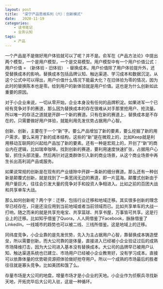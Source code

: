 ```yaml
---
layout: post
title:  "梁宁产品思维系列（六）：创新模式"
date:   2020-11-19
categories:
    - 读书笔记
    - 业务认知
tags:
    - 产品
---
```


一个产品是不是做好用户体验就可以了呢？并不是。俞军在《产品方法论》中提出两个模型，一个是用户模型，一个是交易模型。用户模型中有一个用户价值公式：用户价值 = （新体验 - 旧体验） - 替换成本。用户价值除了用户体验提升外，还受替换成本的影响。替换成本包括品牌认知、触达渠道、学习成本和数据沉淀。从这个公式中可以得出，用户价值什么情况下能最大化？在旧体验为零的情况，因为此时的替换陈本也是零。给到用户的新体验就是用户价值。这也是为什么创新如此重要的原因。  

对于小企业来说，一切从零开始，企业本身没有任何的品牌积淀。如果进军一个已经有竞争对手的赛道，那么因为替换成本的存在很难从对手那里抢用户、抢流量。所以唯一的存活之道就是开辟一个新的赛道。只有在新的赛道上，替换成本是不存在的，只需要做好用户体验，就能利用先发优势占据用户心智。  

创新、创新，主要在于一个“新”字。要么产品增加了新的要素，要么挖掘了新的用户需求，要么采用了新的成本结构，这些的“新”是在微观上的，比如Keep就是利用移动互联网的兴起给产品加了新的要素。还有一种是宏观上的，开创了“新”的商业内在逻辑，比如瑞幸咖啡。找到创新的赛道，要利用速度快速扩张，占据用户心智，抓住头部流量。然后再针对这类群体引入新的商业场景，从这个商业场景中再生长出高利润产品或服务。  

如果说常规的创新是在现有的产业缝隙中开辟一条新的细分赛道。那么还有一种创新是颠覆式创新，就是找到了一条宽阔无边的赛道，即一片蓝海。颠覆式创新由于用户量巨大，往往会引发大量的竞争对手和投资人争相进入。比如之前的百团大战和共享单车大战。  

那么如何创新呢？两个字：迁移，包括行业迁移和地域迁移。其实很多创新的理念早已经存在，只是还没应用到当前地域或者当前领域而已。比如共享单车的大战一打响，随之而来的就是共享充电宝、共享篮球、共享书屋，万事皆可共享。这是行业上的迁移。比如知乎借鉴了Quora，人人网借鉴了Facebook，脉脉借鉴了LinkedIn。一线城市的趋势也可以被二线、三线所借鉴。这是地域上的迁移。  

同纬度竞争，小企业靠的是先发优势，先入为主占据用户心智，靠替换成本铸造壁垒，所以需要创新。而大公司靠的是体量，直接进入已经被小企业验证过后的成熟市场降维打击，因为大公司进入基本没有替换成本。大公司的品牌早已被用户认知、触达渠道系统也已建立、市场用户已经被小企业教育好，没有学习成本。直接可以依靠体量的优势砸资源把体验做好抢夺用户。所以一个成熟的市场最后的胜者往往就是寡头竞争。比如美团和饿了么。  

存量市场是大公司的地盘，增量市场才是小企业的天地。小企业作为侦察兵寻找新天地，开拓完毕后大公司入驻，这是一种循环。
